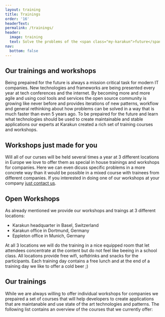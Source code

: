 ```yaml
---
layout: training
title: Trainings
order: '16'
headerText: 
permalink: /trainings/
header:
  image: training
  text: Solve the problems of the <span class="my-karakun">future</span>
nav:
  bottom: false
---
```

## Our trainings and workshops
Being prepaired for the future is always a mission critical task for modern IT companies. New technologies and
frameworks are being presented every year at tech conferences and the internet. By becoming more and more agile and
using cool tools and services the open source community is growing like never before and provides iterations of
new patterns, workflow and general rethinking about how problems can be solved in a way that is much faster than even
5 years ago. To be prepaired for the future and learn what technologies should be used to create maintainable
and stable applications our experts at Karakun created a rich set of training courses and workshops.

## Workshops just made for you
Will all of our curses will be held several times a year at 3 different locations in Europe we love to offer them
as special in house trainings and workshops for companies. Here we can even dicuss specific problems in a more
concrete way than it would be possible in a mixed course with trainees from different companies. If you interested
in doing one of our workshops at your company [just contact us]((mailto:hendrik.ebbers@karakun.com)).

## Open Workshops
As already mentioned we provide our workshops and traings at 3 different locations:

* Karakun headquarter in Basel, Switzerland
* Karakun office in Dortmund, Germany
* Eppleton office in Munich, Germany

At all 3 locations we will do the training in a nice equipped room that let attendees concentrate at the content but
do not feel like beeing in a school class. All locations provide free wifi, softdrinks and snacks for the 
participants. Each training day contains a free lunch and at the end of a training day we like to offer a cold beer ;)

## Our trainings
While we are always willing to offer individual workshops for companies we prepaired a set of courses that will help developers to create applications that are maintanable and use state of the art technologies and patterns. The following list contains an overview of the courses that we currently offer:
